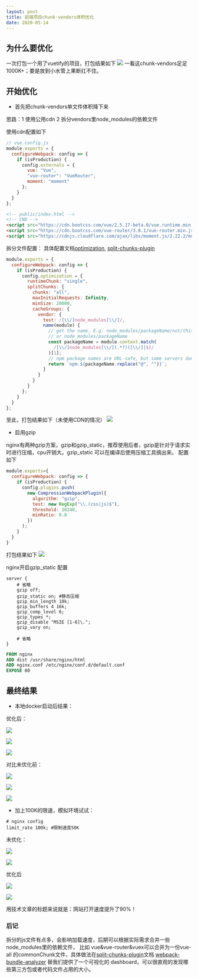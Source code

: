 ```yaml
---
layout: post
title: 前端项目chunk-vendors体积优化
date: 2020-05-14
---
```



## 为什么要优化
 
一次打包一个用了vuetify的项目，打包结果如下
![](/blog/images/gzip/gzip1.png)
一看这chunk-vendors足足1000K+；要是放到小水管上果断扛不住。

## 开始优化

* 首先把chunk-vendors单文件体积降下来

思路：1 使用公用cdn 2 拆分vendors里node_modules的依赖文件

使用cdn配置如下
```js
// vue.config.js
module.exports = {
  configureWebpack: config => {
    if (isProduction) {
      config.externals = {
        vue: "Vue",
        "vue-router": "VueRouter",
        moment: "moment"
      };
    }
  }
};
```
```html
<!-- public/index.html -->
<!-- CND -->
<script src="https://cdn.bootcss.com/vue/2.5.17-beta.0/vue.runtime.min.js"></script>
<script src="https://cdn.bootcss.com/vue-router/3.0.1/vue-router.min.js"></script>
<script src="https://cdnjs.cloudflare.com/ajax/libs/moment.js/2.22.2/moment.min.js"></script>
```

拆分文件配置：
具体配置文档[optimization](https://webpack.js.org/configuration/optimization/),
[split-chunks-plugin](https://webpack.js.org/plugins/split-chunks-plugin/)
```js
module.exports = {
  configureWebpack: config => {
    if (isProduction) {
      config.optimization = {
        runtimeChunk: "single",
        splitChunks: {
          chunks: "all",
          maxInitialRequests: Infinity,
          minSize: 20000,
          cacheGroups: {
            vendor: {
              test: /[\\/]node_modules[\\/]/,
              name(module) {
                // get the name. E.g. node_modules/packageName/not/this/part.js
                // or node_modules/packageName
                const packageName = module.context.match(
                  /[\\/]node_modules[\\/](.*?)([\\/]|$)/
                )[1];
                // npm package names are URL-safe, but some servers don't like @ symbols
                return `npm.${packageName.replace("@", "")}`;
              }
            }
          }
        }
      };
    }
  }
};
```
至此，打包结果如下（未使用CDN的情况）
![](/blog/images/gzip/gzip2.png)

* 启用gzip

nginx有两种gzip方案，gzip和gzip_static，推荐使用后者，gzip是针对于请求实时进行压缩，cpu开销大。gzip_static 可以在编译后使用压缩工具搞出来。
配置如下
```js
module.exports={
  configureWebpack: config => {
    if (isProduction) {    
      config.plugins.push(
        new CompressionWebpackPlugin({
          algorithm: "gzip",
          test: new RegExp("\\.(css|js)$"),
          threshold: 10240,
          minRatio: 0.8
        })
      );
    }
  }
}
```
打包结果如下
![](/blog/images/gzip/gzip3.png)

nginx开启gzip_static 配置
```
server {
    # 省略
    gzip off;
    gzip_static on; #静态压缩
    gzip_min_length 10k;
    gzip_buffers 4 16k;
    gzip_comp_level 6;
    gzip_types *;
    gzip_disable "MSIE [1-6]\.";
    gzip_vary on;

    # 省略
}
```

```dockerfile
FROM nginx
ADD dist /usr/share/nginx/html
ADD nginx.conf /etc/nginx/conf.d/default.conf
EXPOSE 80
```

## 最终结果
* 本地docker启动后结果：

优化后：

![](/blog/images/gzip/gzip4.png)

![](/blog/images/gzip/gzip5.png)

![](/blog/images/gzip/gzip6.png)

对比未优化前：

![](/blog/images/gzip/gzip9.png)

![](/blog/images/gzip/gzip7.png)

![](/blog/images/gzip/gzip8.png)

* 加上100K的限速，模拟环境试试：

```
# nginx config
limit_rate 100k; #限制速度50K

```
未优化：

![](/blog/images/gzip/gzip10.png)

![](/blog/images/gzip/gzip11.png)

优化后

![](/blog/images/gzip/gzip12.png)

![](/blog/images/gzip/gzip13.png)

用技术文章的标题来说就是：网站打开速度提升了90%！

### 后记

拆分的js文件有点多，会影响加载速度，后期可以根据实际需求合并一些node_modules里的依赖文件，
比如 vue&vue-router&vuex可以合并为一份vue-all 的commonChunk文件，具体做法在[split-chunks-plugin](https://webpack.js.org/plugins/split-chunks-plugin/)文档
[webpack-bundle-analyzer](https://github.com/webpack-contrib/webpack-bundle-analyzer) 替我们提供了一个可视化的 dashboard，可以很直观的发现哪些第三方包或者代码文件占用的大小。

